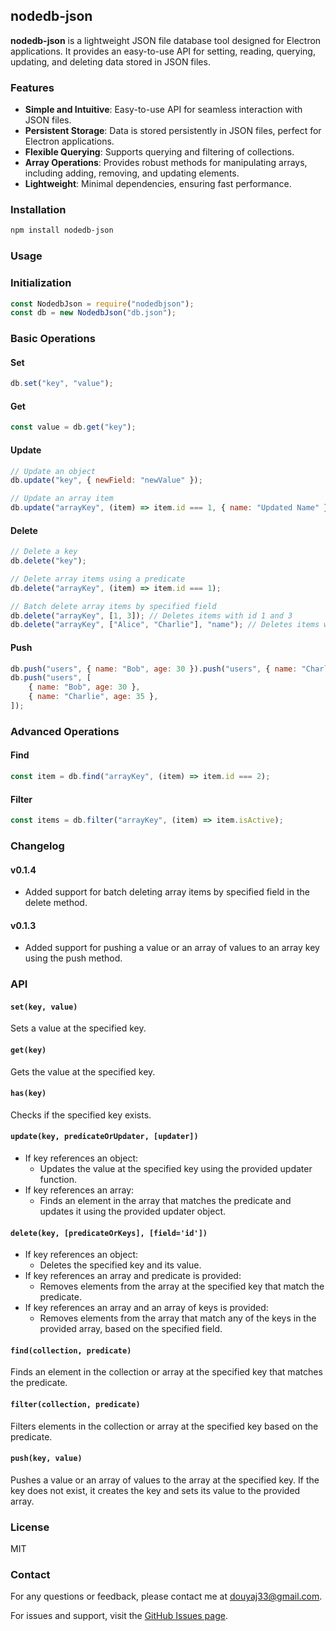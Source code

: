 ## nodedb-json

**nodedb-json** is a lightweight JSON file database tool designed for Electron applications. It provides an easy-to-use API for setting, reading, querying, updating, and deleting data stored in JSON files.

### Features

-   **Simple and Intuitive**: Easy-to-use API for seamless interaction with JSON files.
-   **Persistent Storage**: Data is stored persistently in JSON files, perfect for Electron applications.
-   **Flexible Querying**: Supports querying and filtering of collections.
-   **Array Operations**: Provides robust methods for manipulating arrays, including adding, removing, and updating elements.
-   **Lightweight**: Minimal dependencies, ensuring fast performance.

### Installation

```bash
npm install nodedb-json
```

### Usage

### Initialization

```javascript
const NodedbJson = require("nodedbjson");
const db = new NodedbJson("db.json");
```

### Basic Operations

#### Set

```javascript
db.set("key", "value");
```

#### Get

```javascript
const value = db.get("key");
```

#### Update

```javascript
// Update an object
db.update("key", { newField: "newValue" });

// Update an array item
db.update("arrayKey", (item) => item.id === 1, { name: "Updated Name" });
```

#### Delete

```javascript
// Delete a key
db.delete("key");

// Delete array items using a predicate
db.delete("arrayKey", (item) => item.id === 1);

// Batch delete array items by specified field
db.delete("arrayKey", [1, 3]); // Deletes items with id 1 and 3
db.delete("arrayKey", ["Alice", "Charlie"], "name"); // Deletes items with name 'Alice' and 'Charlie'
```

#### Push

```javascript
db.push("users", { name: "Bob", age: 30 }).push("users", { name: "Charlie", age: 35 });
db.push("users", [
    { name: "Bob", age: 30 },
    { name: "Charlie", age: 35 },
]);
```

### Advanced Operations

#### Find

```javascript
const item = db.find("arrayKey", (item) => item.id === 2);
```

#### Filter

```javascript
const items = db.filter("arrayKey", (item) => item.isActive);
```

### Changelog

#### v0.1.4
- Added support for batch deleting array items by specified field in the delete method.

#### v0.1.3

-   Added support for pushing a value or an array of values to an array key using the push method.

### API

#### `set(key, value)`

Sets a value at the specified key.

#### `get(key)`

Gets the value at the specified key.

#### `has(key)`

Checks if the specified key exists.

#### `update(key, predicateOrUpdater, [updater])`

-   If key references an object:
    -   Updates the value at the specified key using the provided updater function.
-   If key references an array:
    -   Finds an element in the array that matches the predicate and updates it using the provided updater object.

#### `delete(key, [predicateOrKeys], [field='id'])`

-   If key references an object:
    -   Deletes the specified key and its value.
-   If key references an array and predicate is provided:
    -   Removes elements from the array at the specified key that match the predicate.
-   If key references an array and an array of keys is provided:
    -   Removes elements from the array that match any of the keys in the provided array, based on the specified field.

#### `find(collection, predicate)`

Finds an element in the collection or array at the specified key that matches the predicate.

#### `filter(collection, predicate)`

Filters elements in the collection or array at the specified key based on the predicate.

#### `push(key, value)`

Pushes a value or an array of values to the array at the specified key. If the key does not exist, it creates the key and sets its value to the provided array.

### License

MIT

### Contact

For any questions or feedback, please contact me at [douyaj33@gmail.com](mailto:douyaj33@gmail.com).

For issues and support, visit the [GitHub Issues page](https://github.com/zxbb1190/nodedb-json/issues).

